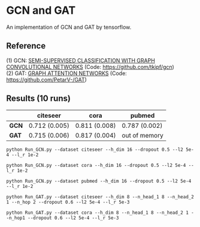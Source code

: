 # GCN and GAT
An implementation of GCN and GAT by tensorflow.

## Reference
(1) GCN: [SEMI-SUPERVISED CLASSIFICATION WITH GRAPH CONVOLUTIONAL NETWORKS](https://arxiv.org/pdf/1609.02907.pdf) (Code: https://github.com/tkipf/gcn)   
(2) GAT: [GRAPH ATTENTION NETWORKS](https://arxiv.org/pdf/1710.10903v1.pdf) (Code: https://github.com/PetarV-/GAT)   

## Results (10 runs)                    
|        | **citeseer**  |   **cora**    |   **pubmed**  |  
|   --   |      --       |      --       |      --       |  
|**GCN** | 0.712 (0.005) | 0.811 (0.008) | 0.787 (0.002) |   
|**GAT** | 0.715 (0.006) | 0.817 (0.004) | out of memory |   

```
python Run_GCN.py --dataset citeseer --h_dim 16 --dropout 0.5 --l2 5e-4 --l_r 1e-2
```
```
python Run_GCN.py --dataset cora --h_dim 16 --dropout 0.5 --l2 5e-4 --l_r 1e-2
```
```
python Run_GCN.py --dataset pubmed --h_dim 16 --dropout 0.5 --l2 5e-4 --l_r 1e-2
```
```
python Run_GAT.py --dataset citeseer --h_dim 8 --n_head_1 8 --n_head_2 1 --n_hop 2 --dropout 0.6 --l2 5e-4 --l_r 5e-3
```
```
python Run_GAT.py --dataset cora --h_dim 8 --n_head_1 8 --n_head_2 1 --n_hop1 --dropout 0.6 --l2 5e-4 --l_r 5e-3
```
